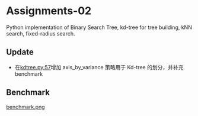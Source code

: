 # Assignments-02

Python implementation of Binary Search Tree, kd-tree for tree building, kNN search, fixed-radius search.

## Update

- 在[kdtree.py:57](code/kdtree.py)增加 axis_by_variance 策略用于 Kd-tree 的划分，并补充 benchmark

## Benchmark

[benchmark.png](benchmark.png)
